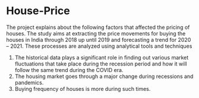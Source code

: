 # House-Price
The project explains about the following factors that affected the pricing of houses. 
The study aims at extracting the price movements for buying the houses in India through 2018 up until 2019 and forecasting a trend for 2020 – 2021. 
These processes are analyzed using analytical tools and techniques 
  1. The historical data plays a significant role in finding out various market fluctuations that take place during the recession period and how it will follow the same trend during the COVID era. 
  2. The housing market goes through a major change during recessions and pandemics. 
  3. Buying frequency of houses is more during such times.
